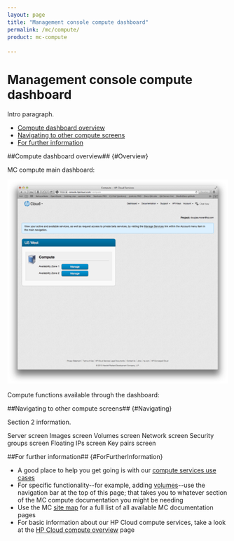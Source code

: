 ```yaml
---
layout: page
title: "Management console compute dashboard"
permalink: /mc/compute/
product: mc-compute

---
```

# Management console compute dashboard

Intro paragraph.

* [Compute dashboard overview](#Overview)
* [Navigating to other compute screens](#Navigating)
* [For further information](#ForFurtherInformation)

##Compute dashboard overview## {#Overview}

MC compute main dashboard:

<img src="media/compute-main.png" width="580" alt="" />

Compute functions available through the dashboard:

##Navigating to other compute screens## {#Navigating}

Section 2 information.

Server screen
Images screen
Volumes screen
Network screen
Security groups screen
Floating IPs screen
Key pairs screen

##For further information## {#ForFurtherInformation}

* A good place to help you get going is with our [compute services use cases](/mc/compute/use-cases/)
* For specific functionality--for example, adding [volumes](/mc/compute/volumes)--use the navigation bar at the top of this page; that takes you to whatever section of the MC compute documentation you might be needing
* Use the MC [site map](/mc/sitemap) for a full list of all available MC documentation pages
* For basic information about our HP Cloud compute services, take a look at the [HP Cloud compute overview](/compute/) page

